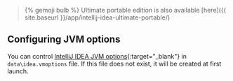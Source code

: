 > {% gemoji bulb %} Ultimate portable edition is also available [here]({{ site.baseurl }}/app/intellij-idea-ultimate-portable/)

## Configuring JVM options

You can control [IntelliJ IDEA JVM options](https://www.jetbrains.com/help/idea/tuning-the-ide.html#configure-jvm-options){:target="_blank"} in `data\idea.vmoptions` file. If this file does not exist, it will be created at first launch. 